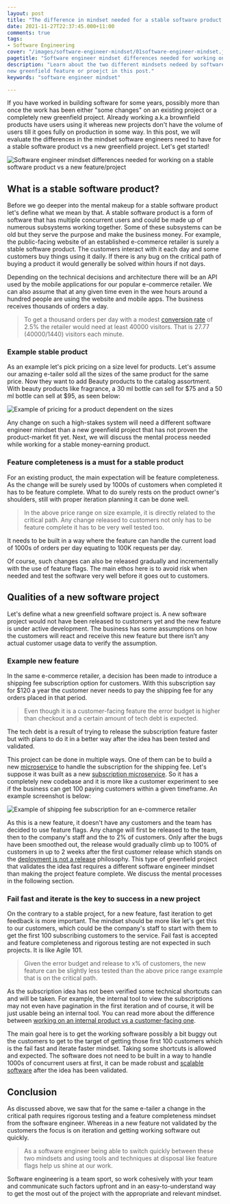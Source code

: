 ```yaml
---
layout: post
title: "The difference in mindset needed for a stable software product vs a new feature/project"
date: 2021-11-27T22:37:45.000+11:00
comments: true
tags:
- Software Engineering
cover: "/images/software-engineer-mindset/01software-engineer-mindset.jpg"
pagetitle: "Software engineer mindset differences needed for working on a stable software product vs a new feature/project"
description: "Learn about the two different mindsets nedeed by software engineers to work on a stable software product vs a 
new greenfield feature or proejct in this post."
keywords: "software engineer mindset"

---
```

If you have worked in building software for some years, possibly more than once the work has been either "some changes" on an existing project or a completely new greenfield project. Already working a.k.a brownfield products have users using it whereas new projects don't have the volume of users till it goes fully on production in some way. In this post, we will evaluate the differences in the mindset software engineers need to have for a stable software product vs a new greenfield project. Let's get started!

<img class="center" loading="lazy" src="/images/software-engineer-mindset/01software-engineer-mindset.jpg" title="Software engineer mindset differences needed for working on a stable software product vs a new feature/project" alt="Software engineer mindset differences needed for working on a stable software product vs a new feature/project">

<!-- more -->


## What is a stable software product?

Before we go deeper into the mental makeup for a stable software product let's define what we mean by that. A stable software product is a form of software that has multiple concurrent users and could be made up of numerous subsystems working together. Some of these subsystems can be old but they serve the purpose and make the business money. For example, the public-facing website of an established e-commerce retailer is surely a stable software product. The customers interact with it each day and some customers buy things using it daily. If there is any bug on the critical path of buying a product it would generally be solved within hours if not days. 

Depending on the technical decisions and architecture there will be an API used by the mobile applications for our popular e-commerce retailer. We can also assume that at any given time even in the wee hours around a hundred people are using the website and mobile apps. The business receives thousands of orders a day. 

> To get a thousand orders per day with a modest [conversion rate](https://www.invespcro.com/blog/the-average-website-conversion-rate-by-industry/) of 2.5% the retailer would need at least 40000 visitors. That is 27.77 (40000/1440) visitors each minute.

### Example stable product

As an example let's pick pricing on a size level for products. Let's assume our amazing e-tailer sold all the sizes of the same product for the same price. Now they want to add Beauty products to the catalog assortment. With beauty products like fragrance, a 30 ml bottle can sell for $75 and a 50 ml bottle can sell at $95, as seen below:

<img class="center" loading="lazy" src="/images/software-engineer-mindset/02size-level-pricing.jpg" title="Example of pricing for a product dependent on the sizes" alt="Example of pricing for a product dependent on the sizes">

Any change on such a high-stakes system will need a different software engineer mindset than a new greenfield project that has not proven the product-market fit yet. Next, we will discuss the mental process needed while working for a stable money-earning product.

### Feature completeness is a must for a stable product

For an existing product, the main expectation will be feature completeness. As the change will be surely used by 1000s of customers when completed it has to be feature complete. What to do surely rests on the product owner's shoulders, still with proper iteration planning it can be done well.

> In the above price range on size example, it is directly related to the critical path. Any change released to customers not only has to be feature complete it has to be very well tested too. 

It needs to be built in a way where the feature can handle the current load of 1000s of orders per day equating to 100K requests per day.

Of course, such changes can also be released gradually and incrementally with the use of feature flags. The main ethos here is to avoid risk when needed and test the software very well before it goes out to customers.

## Qualities of a new software project

Let's define what a new greenfield software project is. A new software project would not have been released to customers yet and the new feature is under active development. The business has some assumptions on how the customers will react and receive this new feature but there isn’t any actual customer usage data to verify the assumption. 


### Example new feature

In the same e-commerce retailer, a decision has been made to introduce a shipping fee subscription option for customers. With this subscription say for $120 a year the customer never needs to pay the shipping fee for any orders placed in that period. 

> Even though it is a customer-facing feature the error budget is higher than checkout and a certain amount of tech debt is expected. 

The tech debt is a result of trying to release the subscription feature faster but with plans to do it in a better way after the idea has been tested and validated.

This project can be done in multiple ways. One of them can be to build a new [microservice](/blog/2018/10/dont-code-your-microservice-like-a-monolith/) to handle the subscription for the shipping fee. Let's suppose it was built as a new [subscription microservice](/blog/2018/10/moving-from-a-and-b-to-~150-microservices/). So it has a completely new codebase and it is more like a customer experiment to see if the business can get 100 paying customers within a given timeframe. An example screenshot is below:

<img class="center" loading="lazy" src="/images/software-engineer-mindset/03shipping-fee-subscription.jpg" title="Example of shipping fee subscription for an e-commerce retailer" alt="Example of shipping fee subscription for an e-commerce retailer">

As this is a new feature, it doesn't have any customers and the team has decided to use feature flags. Any change will first be released to the team, then to the company's staff and the to 2% of customers. Only after the bugs have been smoothed out, the release would gradually climb up to 100% of customers in up to 2 weeks after the first customer release which stands on the [deployment is not a release](/blog/2018/10/deployment-is-not-release/) philosophy. This type of greenfield project that validates the idea fast requires a different software engineer mindset than making the project feature complete. We discuss the mental processes in the following section.


### Fail fast and iterate is the key to success in a new project

On the contrary to a stable project, for a new feature, fast iteration to get feedback is more important. The mindset should be more like let's get this to our customers, which could be the company's staff to start with them to get the first 100 subscribing customers to the service. Fail fast is accepted and feature completeness and rigorous testing are not expected in such projects. It is like Agile 101. 

> Given the error budget and release to x% of customers, the new feature can be slightly less tested than the above price range example that is on the critical path.

As the subscription idea has not been verified some technical shortcuts can and will be taken. For example, the internal tool to view the subscriptions may not even have pagination in the first iteration and of course, it will be just usable being an internal tool. You can read more about the difference between [working on an internal product vs a customer-facing one](/blog/2020/09/software-engineer-on-internal-product-vs-customer-facing-applications-/).

The main goal here is to get the working software possibly a bit buggy out the customers to get to the target of getting those first 100 customers which is the fail fast and iterate faster mindset. Taking some shortcuts is allowed and expected. The software does not need to be built in a way to handle 1000s of concurrent users at first, it can be made robust and [scalable software](/blog/2020/12/software-scalability/) after the idea has been validated. 

## Conclusion

As discussed above, we saw that for the same e-tailer a change in the critical path requires rigorous testing and a feature completeness mindset from the software engineer. Whereas in a new feature not validated by the customers the focus is on iteration and getting working software out quickly. 
> As a software engineer being able to switch quickly between these two mindsets and using tools and techniques at disposal like feature flags help us shine at our work.

Software engineering is a team sport, so work cohesively with your team and communicate such factors upfront and in an easy-to-understand way to get the most out of the project with the appropriate and relevant mindset.

